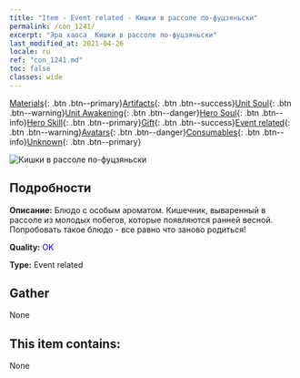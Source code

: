 ```yaml
---
title: "Item - Event related - Кишки в рассоле по-фуцзяньски"
permalink: /con_1241/
excerpt: "Эра хаоса  Кишки в рассоле по-фуцзяньски"
last_modified_at: 2021-04-26
locale: ru
ref: "con_1241.md"
toc: false
classes: wide
---
```

 [Materials](/ItemsRU/){: .btn .btn--primary}[Artifacts](/ItemsRU/Artifacts/){: .btn .btn--success}[Unit Soul](/ItemsRU/UnitSoul/){: .btn .btn--warning}[Unit Awakening](/ItemsRU/UnitAwakening/){: .btn .btn--danger}[Hero Soul](/ItemsRU/HeroSoul/){: .btn .btn--info}[Hero Skill](/ItemsRU/HeroSkill/){: .btn .btn--primary}[Gift](/ItemsRU/Gift/){: .btn .btn--success}[Event related](/ItemsRU/Events/){: .btn .btn--warning}[Avatars](/ItemsRU/Avatars/){: .btn .btn--danger}[Consumables](/ItemsRU/Consumables/){: .btn .btn--info}[Unknown](/ItemsRU/Unknown/){: .btn .btn--primary}

 ![Кишки в рассоле по-фуцзяньски](/images/t/i_81531331.png)

## Подробности
 **Описание:** Блюдо с особым ароматом. Кишечник, вываренный в рассоле из молодых побегов, которые появляются ранней весной. Попробовать такое блюдо - все равно что заново родиться!

 **Quality:** <span style="color: #0000CD">OK</span>

 **Type:** Event related

## Gather

  None

## This item contains:

  None

